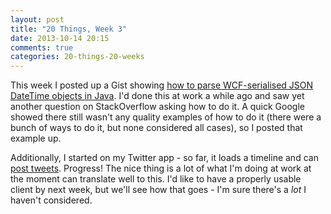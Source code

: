 ```yaml
---
layout: post
title: "20 Things, Week 3"
date: 2013-10-14 20:15
comments: true
categories: 20-things-20-weeks
---
```


This week I posted up a Gist showing [how to parse WCF-serialised JSON DateTime objects in Java](https://gist.github.com/adamsp/6914482). I'd done this at work a while ago and saw yet another question on StackOverflow asking how to do it. A quick Google showed there still wasn't any quality examples of how to do it (there were a bunch of ways to do it, but none considered all cases), so I posted that example up.

Additionally, I started on my Twitter app - so far, it loads a timeline and can [post tweets](https://twitter.com/adamsnz/status/389641931313000448). Progress! The nice thing is a lot of what I'm doing at work at the moment can translate well to this. I'd like to have a properly usable client by next week, but we'll see how that goes - I'm sure there's a _lot_ I haven't considered.
